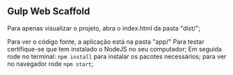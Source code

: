Gulp Web Scaffold
--

Para apenas visualizar o projeto,
abra o index.html da pasta "dist/";

Para ver o código fonte, a aplicação está na pasta "app/"
Para testar certifique-se que tem instalado o NodeJS no seu computador;
Em seguida rode no terminal: `npm install` para instalar os pacotes necessários;
para ver no navegador rode `npm start`;